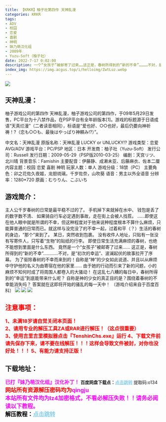 ```yaml
---
title: 【KRKR】柚子社第四作 天神乱漫
categories: KRKR
tags:
- ADV
- 校园
- 恋爱
- 喜剧
- 神明
- 妹乃萌汉化组
- 2009年
- Yuzu-Soft（柚子社）
date: 2022-7-17 0:02:00
description: 一个“女孩子”被邮寄了过来……这正是，春树所得到的“新的不幸”…………不对，是“初次的幸运”、波澜起伏的故事拉开了序幕。为了驱除春树的不幸而来到的！自称是“神”的少女如此说道、并且以从麻烦中守护他的名义为由寄宿在他的家里……
index_img: https://img.acgus.top/i/helloimg/ZwtLuz.webp
---
```

![](https://img.acgus.top/i/helloimg/ZwtLuz.webp)
## **天神乱漫：**
柚子游戏公司的第四作
天神乱漫，柚子游戏公司的第四作，于09年5月29日发售，PC平台为十八禁作品，在PSP平台有全年龄版本[1]。游戏的标题源于日语成语“天真烂漫”（二者读音相同），标语是“爱也好、○○也好，最后仍要向神祈祷！?（恋も○○も、最後はやっぱり神頼み!?）”。

中文名：天神乱漫
原版名称：天神乱漫 LUCKY or UNLUCKY!?
游戏类型：恋爱AVG/ADV
游戏平台：PC/PSP
地区：日本
开发商：柚子社（Yuzu-Soft）
发行公司：Russell
发行日期：2009-05-29（PSP版2010-03-25）
编剧：天宫リツ、北川晴
背景音乐：Famishin
主要配音：伊藤静、成濑未亚、后藤麻衣、佐本二厘
内容主题：校园 恋爱 喜剧 神明
玩家人数：单人
游戏分级：18禁（PC）
主要角色：卯之花佐久夜姬，龙胆琉璃，千岁佐奈，山吹葵
语音：男主以外全语音
分辨率：1280*720
原画：むりりん、こぶいち

## 游戏简介：
主人公千岁春树的日常是最平稳不过的了。
手机掉下来就掉在水中、
钱包是丢了的数字数不清、
如果骑自行车必定遇到事故，走在街上会被人找茬。
……即使这在他人眼中就是所谓的不幸，但这种程度对于他来说种程度根本不算什么麻烦，只能算普通的日常而已。就这样与没完没了的不幸一起，过着和平（？）生活的春树的身边，“那个”来到了。
某日，突然收到包裹。
没有收件人地址，只贴有一张没有写寄件人，只写着“生物”的贴纸的行李。
即使日常生活充满麻烦的春树，也绝不能想到里面是什么东西。
竟然是一个“女孩子”被邮寄了过来……
这正是，春树所得到的“新的不幸”…………不对，是“初次的幸运”、波澜起伏的故事拉开了序幕。
为了驱除春树的不幸而来到的！自称是“神”的少女如此说道、并且以从麻烦中守护他的名义为由寄宿在他的家里……
由于她的行动而引来了新的问题，小的麻烦不知何时成了将周围人都卷入的大骚动！
在这乱七八糟的每日中，春树所得到的“幸运”到底能带来什么呢？
自称是神的少女的真正目的是？围绕着春树的不幸能消失吗？
答案就在这即将开始的骚乱的每一天中！
（游戏介绍来自于百度百科）
![](https://img.acgus.top/i/helloimg/Zwt4Ln.webp)
![](https://img.acgus.top/i/helloimg/ZwttR6.webp)
![](https://img.acgus.top/i/helloimg/ZwtAQR.webp)





## <font color=#FF0000 >注意事项：</font>
<font color=#FF0000 size=3><b>1、未满18岁请自觉关闭本页面！  
2、请用专业的解压工具ZA或RAR进行解压！（这点很重要）           
3、使用吉里吉里模拟器点击『TenshinChs.exe』运行
4、下载文件前请先保存下来，请不要在线解压！！！这样会导致文件被封，对你也没好处！！！
5、有能力请支持正版！</b></font>

## 下载地址：
<font color=#FF00FF size=3>**已打『妹乃萌汉化组』汉化补丁！**</font>
<b>百度网盘下载点：</b><a href="https://pan.baidu.com/s/1_mKTGhA9L1Qms_UXfNrzfw?pwd=o134" style="color: #87CEEB;"><b>点击跳转</b></a> 提取码:o134
<a style="padding: 0" href="https://post.qingju.org/AD/"><img style="max-width:100%" src="https://img.acgus.top/i/2024/07/478f689b8021d8d499ab43d21acf137a.gif" alt=""></a>
<b><font color=#FF0000 size=4>网站所有资源解压密码均为</b></font><b><font color=#FF00FF size=4>qingju</font><font color=#FF0000 ></font></b><br><b><font color=#FF00FF size=4>本站所有文件均为lz4加密格式，不看必解压失败！！请务必阅读以下教程。</b></font><br><b><font color=#000 size=4>解压教程：</b><a href="https://post.qingju.org/tutorial/000/" style="color: #87CEEB;"><b>点击跳转</b></a>